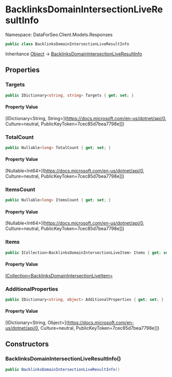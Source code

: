 # BacklinksDomainIntersectionLiveResultInfo

Namespace: DataForSeo.Client.Models.Responses

```csharp
public class BacklinksDomainIntersectionLiveResultInfo
```

Inheritance [Object](https://docs.microsoft.com/en-us/dotnet/api/Object) → [BacklinksDomainIntersectionLiveResultInfo](./BacklinksDomainIntersectionLiveResultInfo.md)

## Properties

### **Targets**

```csharp
public IDictionary<string, string> Targets { get; set; }
```

#### Property Value

[IDictionary&lt;String, String&gt;](https://docs.microsoft.com/en-us/dotnet/api/0, Culture=neutral, PublicKeyToken=7cec85d7bea7798e]])<br>

### **TotalCount**

```csharp
public Nullable<long> TotalCount { get; set; }
```

#### Property Value

[Nullable&lt;Int64&gt;](https://docs.microsoft.com/en-us/dotnet/api/0, Culture=neutral, PublicKeyToken=7cec85d7bea7798e]])<br>

### **ItemsCount**

```csharp
public Nullable<long> ItemsCount { get; set; }
```

#### Property Value

[Nullable&lt;Int64&gt;](https://docs.microsoft.com/en-us/dotnet/api/0, Culture=neutral, PublicKeyToken=7cec85d7bea7798e]])<br>

### **Items**

```csharp
public ICollection<BacklinksDomainIntersectionLiveItem> Items { get; set; }
```

#### Property Value

[ICollection&lt;BacklinksDomainIntersectionLiveItem&gt;](./BacklinksDomainIntersectionLiveItem.md)<br>

### **AdditionalProperties**

```csharp
public IDictionary<string, object> AdditionalProperties { get; set; }
```

#### Property Value

[IDictionary&lt;String, Object&gt;](https://docs.microsoft.com/en-us/dotnet/api/0, Culture=neutral, PublicKeyToken=7cec85d7bea7798e]])<br>

## Constructors

### **BacklinksDomainIntersectionLiveResultInfo()**

```csharp
public BacklinksDomainIntersectionLiveResultInfo()
```
